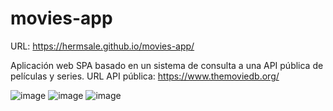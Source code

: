 # movies-app

URL: https://hermsale.github.io/movies-app/

Aplicación web SPA basado en un sistema de consulta a una API pública de películas y series. 
URL API pública: https://www.themoviedb.org/

![image](https://github.com/hermsale/movies-app/assets/28807625/3b80342c-3090-45ae-9383-a4f021f8f550)
![image](https://github.com/hermsale/movies-app/assets/28807625/338a0738-b970-446e-b25d-895c23f1da8c)
![image](https://github.com/hermsale/movies-app/assets/28807625/cf2eae77-30dc-4589-9bc7-601d9c34f387)
